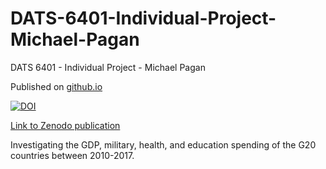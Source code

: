 # DATS-6401-Individual-Project-Michael-Pagan
DATS 6401 - Individual Project - Michael Pagan

Published on [github.io](https://michael-pagan.github.io/DATS-6401-Individual-Project-Michael-Pagan/)

[![DOI](https://zenodo.org/badge/DOI/10.5281/zenodo.3891716.svg)](https://doi.org/10.5281/zenodo.3891716)

[Link to Zenodo publication](https://doi.org/10.5281/zenodo.3891716)

Investigating the GDP, military, health, and education spending of the G20 countries between 2010-2017.
